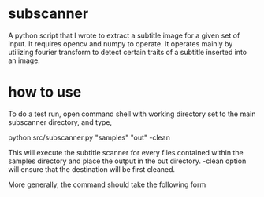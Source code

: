 # subscanner
A python script that I wrote to extract a subtitle image for a given set of input. It requires opencv and numpy to operate. It operates mainly by utilizing fourier transform to detect certain traits of a subtitle inserted into an image. 

# how to use
To do a test run, open command shell with working directory set to the main subscanner directory, and type,


python src/subscanner.py "samples" "out" -clean


This will execute the subtitle scanner for every files contained within the samples directory and place the output in the out directory. -clean option will ensure that the destination will be first cleaned.

More generally, the command should take the following form


<script execution> <source> <destination> <option>
  

<script execution> would be self-explanatory. Call the script however you see fit.
<source> should contain the path to the source file(s). It can point to either a file, or a set of files using star asterik(*), or a directory. If it is pointing to a directory or a set of files, then <destination> must be a directory. If it is pointing to a directory, then every file within it will be processed.
<destination> should contain the path to the destination file(s). It can point to either a file, or a directory. If it is pointing to a directory, then <source> must be either a directory or a set of files. If it is a directory, then the outputs will be placed within it while retaining the same name as its corresponding source.
<option> is optional, and can be skipped. Currently, there is only one option, -clean , which cleans the destination directory before outputs are placed within it.

# caveats
If a source image does not contain any subtitles, then some messages will be printed onto stdin and its modified spectrum will be outputted instead.
